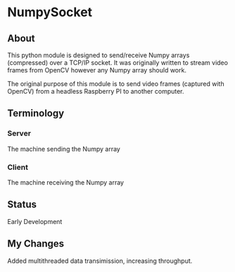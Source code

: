 # NumpySocket
## About
This python module is designed to send/receive Numpy arrays (compressed) over a TCP/IP socket. It was originally written to stream video frames from OpenCV however any Numpy array should work.

The original purpose of this module is to send video frames (captured with OpenCV) from a headless Raspberry PI to another computer.

## Terminology
### Server
The machine sending the Numpy array

### Client
The machine receiving the Numpy array

## Status
Early Development

## My Changes
Added multithreaded data transimission, increasing throughput.
